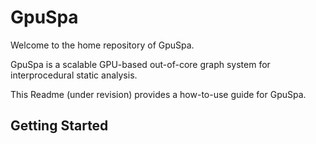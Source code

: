 # GpuSpa
Welcome to the home repository of GpuSpa.

GpuSpa is a scalable GPU-based out-of-core graph system for interprocedural static analysis.

This Readme (under revision) provides a how-to-use guide for GpuSpa.
## Getting Started
